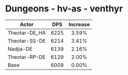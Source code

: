 # Dungeons - hv-as - venthyr
| Actor | DPS | Increase |
|---|:---:|:---:|
|Theotar-DE_HA|6225|3.59%|
|Theotar-SS-DE|6214|3.41%|
|Nadjia-DE|6139|2.16%|
|Theotar-RP-DE|6129|2.00%|
|Base|6009|0.00%|
